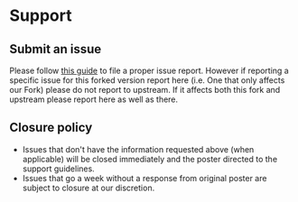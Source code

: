# Support

## Submit an issue

Please follow [this guide](https://portapps.io/doc/reporting-issue/) to file a proper issue report. However if reporting a specific issue for this forked version report here (i.e. One that only affects our Fork) please do not report to upstream. If it affects both this fork and upstream please report here as well as there.

## Closure policy

* Issues that don't have the information requested above (when applicable) will be closed immediately and the poster directed to the support guidelines.
* Issues that go a week without a response from original poster are subject to closure at our discretion.
